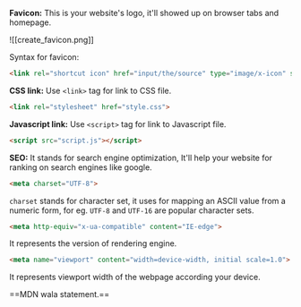 **Favicon:**
This is your website's logo, it'll showed up on browser tabs and homepage.

![[create_favicon.png]]

Syntax for favicon:

```html
<link rel="shortcut icon" href="input/the/source" type="image/x-icon" sizes="16x16">
```

**CSS link:**
Use `<link>` tag for link to CSS file.
```html
<link rel="stylesheet" href="style.css">
```

**Javascript link:**
Use `<script>` tag for link to Javascript file.
```html
<script src="script.js"></script>
```

**SEO:**
It stands for search engine optimization, It'll help your website for ranking on search engines like google.

```html
<meta charset="UTF-8">
```

`charset` stands for character set, it uses for mapping an ASCII value from a numeric form, for eg. `UTF-8` and `UTF-16` are popular character sets.

```html
<meta http-equiv="x-ua-compatible" content="IE-edge">
```

It represents the version of rendering engine.

```html
<meta name="viewport" content="width=device-width, initial scale=1.0">
```

It represents viewport width of the webpage according your device.

==MDN wala statement.==